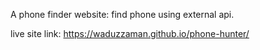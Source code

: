
A phone finder website: find phone using external api. 
<!-- html5, bootstrap, JS, API, JSON -->
live site link: https://waduzzaman.github.io/phone-hunter/